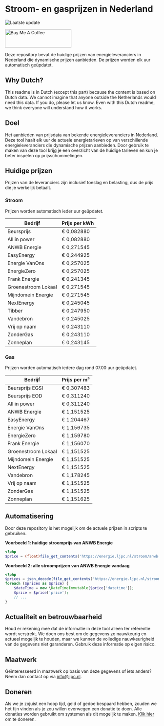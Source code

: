 # Stroom- en gasprijzen in Nederland

![Laatste update](https://img.shields.io/badge/laatste%20update-2025--08--22%2004%3A00%20CET-brightgreen)

<a href="https://www.buymeacoffee.com/Lars-" target="_blank"><img src="https://cdn.buymeacoffee.com/buttons/v2/default-orange.png" alt="Buy Me A Coffee" height="60" style="height: 60px !important;width: 217px !important;" ></a>

Deze repository bevat de huidige prijzen van energieleveranciers in Nederland die dynamische prijzen aanbieden. De prijzen worden elk uur automatisch geüpdatet.

## Why Dutch?

This readme is in Dutch (except this part) because the content is based on Dutch data. We cannot imagine that anyone outside the Netherlands would need this data. If you do, please let us know. Even with this Dutch readme, we think
everyone will understand how it works.

## Doel

Het aanbieden van prijsdata van bekende energieleveranciers in Nederland. Deze tool haalt elk uur de actuele energietarieven op van verschillende energieleveranciers die dynamische prijzen aanbieden. Door gebruik te maken van deze tool
krijg je een overzicht van de huidige tarieven en kun je beter inspelen op prijsschommelingen.

## Huidige prijzen

Prijzen van de leveranciers zijn inclusief toeslag en belasting, dus de prijs die je werkelijk betaalt.

### Stroom

Prijzen worden automatisch ieder uur geüpdatet.

 Bedrijf | Prijs per kWh 
---------|---------------
Beursprijs | € 0,082880
All in power | € 0,082880
ANWB Energie | € 0,271545
EasyEnergy | € 0,244925
Energie VanOns | € 0,257025
EnergieZero | € 0,257025
Frank Energie | € 0,241345
Groenestroom Lokaal | € 0,271545
Mijndomein Energie | € 0,271545
NextEnergy | € 0,245045
Tibber | € 0,247950
Vandebron | € 0,245025
Vrij op naam | € 0,243110
ZonderGas | € 0,243110
Zonneplan | € 0,243145


### Gas

Prijzen worden automatisch iedere dag rond 07.00 uur geüpdatet.

 Bedrijf | Prijs per m³ 
---------|--------------
Beursprijs EGSI | € 0,307483
Beursprijs EOD | € 0,311240
All in power | € 0,311240
ANWB Energie | € 1,151525
EasyEnergy | € 1,204467
Energie VanOns | € 1,156735
EnergieZero | € 1,159780
Frank Energie | € 1,156070
Groenestroom Lokaal | € 1,151525
Mijndomein Energie | € 1,151525
NextEnergy | € 1,151525
Vandebron | € 1,178245
Vrij op naam | € 1,151525
ZonderGas | € 1,151525
Zonneplan | € 1,151625


## Automatisering

Door deze repository is het mogelijk om de actuele prijzen in scripts te gebruiken.

**Voorbeeld 1: huidige stroomprijs van ANWB Energie**

```php
<?php
$price = (float)file_get_contents('https://energie.ljpc.nl/stroom/anwb-energie-nu.txt');

```

**Voorbeeld 2: alle stroomprijzen van ANWB Energie vandaag**

```php
<?php
$prices = json_decode(file_get_contents('https://energie.ljpc.nl/stroom/all-in-power-vandaag.json'),true);
foreach ($prices as $price) {
    $dateTime = new \DateTimeImmutable($price['datetime']);
    $price = $price['price'];
    // ...
}
```

## Actualiteit en betrouwbaarheid

Houd er rekening mee dat de informatie in deze tool alleen ter referentie wordt verstrekt. We doen ons best om de gegevens zo nauwkeurig en actueel mogelijk te houden, maar we kunnen de volledige nauwkeurigheid van de gegevens niet
garanderen. Gebruik deze informatie op eigen risico.

## Maatwerk

Geïnteresseerd in maatwerk op basis van deze gegevens of iets anders? Neem dan contact op
via [info@ljpc.nl](mailto:info@ljpc.nl?subject=Energie%20prijzen).

## Doneren

Als we je zojuist een hoop tijd, geld of gedoe bespaard hebben, zouden we het fijn vinden als je zou willen overwegen een
donatie te doen. Alle donaties worden gebruikt om systemen als dit mogelijk te
maken. [Klik hier](https://www.buymeacoffee.com/Lars-) om te doneren.
